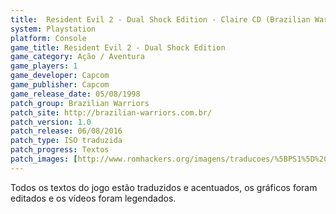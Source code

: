 ```yaml
---
title:  Resident Evil 2 - Dual Shock Edition - Claire CD (Brazilian Warriors)
system: Playstation
platform: Console
game_title: Resident Evil 2 - Dual Shock Edition
game_category: Ação / Aventura
game_players: 1
game_developer: Capcom
game_publisher: Capcom
game_release_date: 05/08/1998
patch_group: Brazilian Warriors
patch_site: http://brazilian-warriors.com.br/
patch_version: 1.0
patch_release: 06/08/2016
patch_type: ISO traduzida
patch_progress: Textos
patch_images: [http://www.romhackers.org/imagens/traducoes/%5BPS1%5D%20Resident%20Evil%202%20-%20Dual%20Shock%20Edition%20-%20Brazilian%20Warriors%20-%201.jpg,http://www.romhackers.org/imagens/traducoes/%5BPS1%5D%20Resident%20Evil%202%20-%20Dual%20Shock%20Edition%20-%20Brazilian%20Warriors%20-%204.jpg,http://www.romhackers.org/imagens/traducoes/%5BPS1%5D%20Resident%20Evil%202%20-%20Dual%20Shock%20Edition%20-%20Brazilian%20Warriors%20-%205.jpg]
---
```

Todos os textos do jogo estão traduzidos e acentuados, os gráficos foram editados e os vídeos foram legendados.